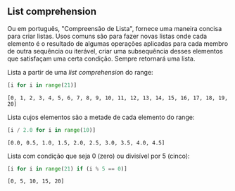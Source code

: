 ## List comprehension

Ou em português, "Compreensão de Lista", fornece uma maneira concisa para
criar listas. Usos comuns são para fazer novas listas onde cada elemento é o
resultado de algumas operações aplicadas para cada membro de outra sequência
ou iterável, criar uma subsequência desses elementos que satisfaçam uma certa
condição. Sempre retornará uma lista.

Lista a partir de uma *list comprehensio*n do range:

``` python
[i for i in range(21)]
```

``` console
[0, 1, 2, 3, 4, 5, 6, 7, 8, 9, 10, 11, 12, 13, 14, 15, 16, 17, 18, 19, 20]
```

Lista cujos elementos são a metade de cada elemento do range:

``` python
[i / 2.0 for i in range(10)]
```

``` console
[0.0, 0.5, 1.0, 1.5, 2.0, 2.5, 3.0, 3.5, 4.0, 4.5]
```

Lista com condição que seja 0 (zero) ou divisível por 5 (cinco):

``` python
[i for i in range(21) if (i % 5 == 0)]
```

``` console
[0, 5, 10, 15, 20]
```


